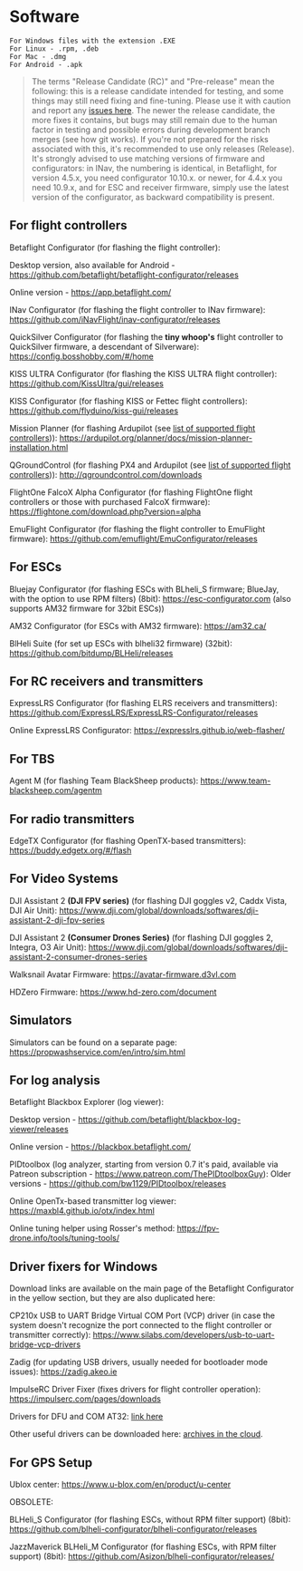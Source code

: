 # Software

```
For Windows files with the extension .EXE
For Linux - .rpm, .deb
For Mac - .dmg
For Android - .apk
```

> The terms "Release Candidate (RC)" and "Pre-release" mean the following: this is a release candidate intended for testing, and some things may still need fixing and fine-tuning. Please use it with caution and report any [issues here](https://github.com/betaflight/betaflight-configurator/issues).
The newer the release candidate, the more fixes it contains, but bugs may still remain due to the human factor in testing and possible errors during development branch merges (see how git works). If you're not prepared for the risks associated with this, it's recommended to use only releases (Release). It's strongly advised to use matching versions of firmware and configurators: in INav, the numbering is identical, in Betaflight, for version 4.5.x, you need configurator 10.10.x. or newer, for 4.4.x you need 10.9.x, and for ESC and receiver firmware, simply use the latest version of the configurator, as backward compatibility is present.

## For flight controllers

Betaflight Configurator (for flashing the flight controller):

Desktop version, also available for Android - https://github.com/betaflight/betaflight-configurator/releases

Online version - https://app.betaflight.com/

INav Configurator (for flashing the flight controller to INav firmware):
https://github.com/iNavFlight/inav-configurator/releases

QuickSilver Configurator (for flashing the **tiny whoop's** flight controller to QuickSilver firmware, a descendant of Silverware):
https://config.bosshobby.com/#/home

KISS ULTRA Configurator (for flashing the KISS ULTRA flight controller):
https://github.com/KissUltra/gui/releases

KISS Configurator (for flashing KISS or Fettec flight controllers):
https://github.com/flyduino/kiss-gui/releases

Mission Planner (for flashing Ardupilot (see [list of supported flight controllers](https://ardupilot.org/copter/docs/common-autopilots.html))):
https://ardupilot.org/planner/docs/mission-planner-installation.html

QGroundControl (for flashing PX4 and Ardupilot (see [list of supported flight controllers](https://discuss.px4.io/t/list-of-px4-supported-fc-hardware/24901))):
http://qgroundcontrol.com/downloads

FlightOne FalcoX Alpha Configurator (for flashing FlightOne flight controllers or those with purchased FalcoX firmware):
https://flightone.com/download.php?version=alpha

EmuFlight Configurator (for flashing the flight controller to EmuFlight firmware):
https://github.com/emuflight/EmuConfigurator/releases

## For ESCs

Bluejay Configurator (for flashing ESCs with BLheli_S firmware; BlueJay, with the option to use RPM filters) (8bit):
https://esc-configurator.com (also supports AM32 firmware for 32bit ESCs))

AM32 Configurator (for ESCs with AM32 firmware):
https://am32.ca/

BlHeli Suite (for set up ESCs with blheli32 firmware) (32bit):
https://github.com/bitdump/BLHeli/releases

## For RC receivers and transmitters

ExpressLRS Configurator (for flashing ELRS receivers and transmitters):
https://github.com/ExpressLRS/ExpressLRS-Configurator/releases

Online ExpressLRS Configurator: https://expresslrs.github.io/web-flasher/

## For TBS

Agent M (for flashing Team BlackSheep products):
https://www.team-blacksheep.com/agentm

## For radio transmitters

EdgeTX Configurator (for flashing OpenTX-based transmitters):
https://buddy.edgetx.org/#/flash

## For Video Systems

DJI Assistant 2 **(DJI FPV series)** (for flashing DJI goggles v2, Caddx Vista, DJI Air Unit):
https://www.dji.com/global/downloads/softwares/dji-assistant-2-dji-fpv-series

DJI Assistant 2 **(Consumer Drones Series)** (for flashing DJI goggles 2, Integra, O3 Air Unit):
https://www.dji.com/global/downloads/softwares/dji-assistant-2-consumer-drones-series

Walksnail Avatar Firmware:
https://avatar-firmware.d3vl.com

HDZero Firmware:
https://www.hd-zero.com/document

## Simulators

Simulators can be found on a separate page:
https://propwashservice.com/en/intro/sim.html

## For log analysis

Betaflight Blackbox Explorer (log viewer):

Desktop version - https://github.com/betaflight/blackbox-log-viewer/releases

Online version - https://blackbox.betaflight.com/

PIDtoolbox (log analyzer, starting from version 0.7 it's paid, available via Patreon subscription - https://www.patreon.com/ThePIDtoolboxGuy):
Older versions - https://github.com/bw1129/PIDtoolbox/releases

Online OpenTx-based transmitter log viewer:
https://maxbl4.github.io/otx/index.html

Online tuning helper using Rosser's method:
https://fpv-drone.info/tools/tuning-tools/

## Driver fixers for Windows

Download links are available on the main page of the Betaflight Configurator in the yellow section, but they are also duplicated here:

CP210x USB to UART Bridge Virtual COM Port (VCP) driver (in case the system doesn't recognize the port connected to the flight controller or transmitter correctly):
https://www.silabs.com/developers/usb-to-uart-bridge-vcp-drivers

Zadig (for updating USB drivers, usually needed for bootloader mode issues):
https://zadig.akeo.ie

ImpulseRC Driver Fixer (fixes drivers for flight controller operation):
https://impulserc.com/pages/downloads

Drivers for DFU and COM AT32: [link here](https://drive.google.com/drive/folders/1N9b9aRWggz9G2T83CFeXRQgvVgxlf5Y3?usp=drive_link)

Other useful drivers can be downloaded here: [archives in the cloud](https://clck.ru/35Xp2W).

## For GPS Setup

Ublox center: https://www.u-blox.com/en/product/u-center

OBSOLETE:

BLHeli_S Configurator (for flashing ESCs, without RPM filter support) (8bit):
https://github.com/blheli-configurator/blheli-configurator/releases

JazzMaverick BLHeli_M Configurator (for flashing ESCs, with RPM filter support) (8bit):
https://github.com/Asizon/blheli-configurator/releases/
